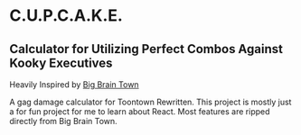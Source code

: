 # C.U.P.C.A.K.E.
## Calculator for Utilizing Perfect Combos Against Kooky Executives

Heavily Inspired by [Big Brain Town](https://big.brain.town)

A gag damage calculator for Toontown Rewritten. This project is mostly just a for fun project for me to learn about React. Most features are ripped directly from Big Brain Town.
